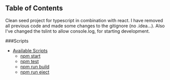 

## Table of Contents

Clean seed project for typescript in combination with react.
I have removed all previous code and made some changes to the gitignore (no .idea...). 
Also I've changed the tslint to allow console.log, for starting development.



###Scripts
- [Available Scripts](#available-scripts)
  - [npm start](#npm-start)
  - [npm test](#npm-test)
  - [npm run build](#npm-run-build)
  - [npm run eject](#npm-run-eject)